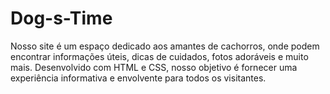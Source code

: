 # Dog-s-Time
Nosso site é um espaço dedicado aos amantes de cachorros, onde podem encontrar informações úteis, dicas de cuidados, fotos adoráveis e muito mais. Desenvolvido com HTML e CSS, nosso objetivo é fornecer uma experiência informativa e envolvente para todos os visitantes.
